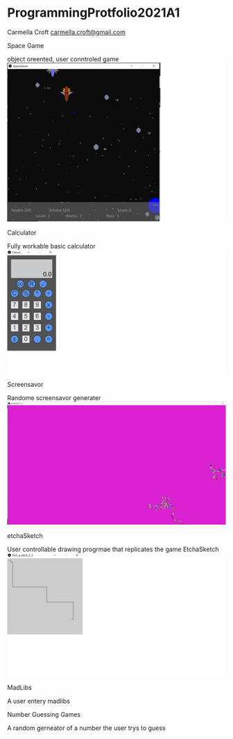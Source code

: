 # ProgrammingProtfolio2021A1
Carmella Croft
carmella.croft@gmail.com

Space Game

object oreented, user conntroled game
![SpaceGame](https://github.com/CarmellaCroft/ProgrammingProtfolio2021A1/blob/gh-pages/Images/SpaceGameSS2.png?raw=true)





Calculator

Fully workable basic calculator
![Calculator](https://github.com/CarmellaCroft/ProgrammingProtfolio2021A1/blob/gh-pages/Images/CaculatorSS1p.png?raw=true)



Screensavor

Randome screensavor generater 
![Screensavor](https://github.com/CarmellaCroft/ProgrammingProtfolio2021A1/blob/gh-pages/Images/ScreenSavorSS1p.png?raw=true)





etchaSketch

User controllable drawing progrmae that replicates the game EtchaSketch
![Etchasketch](https://github.com/CarmellaCroft/ProgrammingProtfolio2021A1/blob/gh-pages/Images/EtchasktchSS1p.png?raw=true)





MadLibs

A user entery madlibs





Number Guessing Games

A random gerneator of a number the user trys to guess


